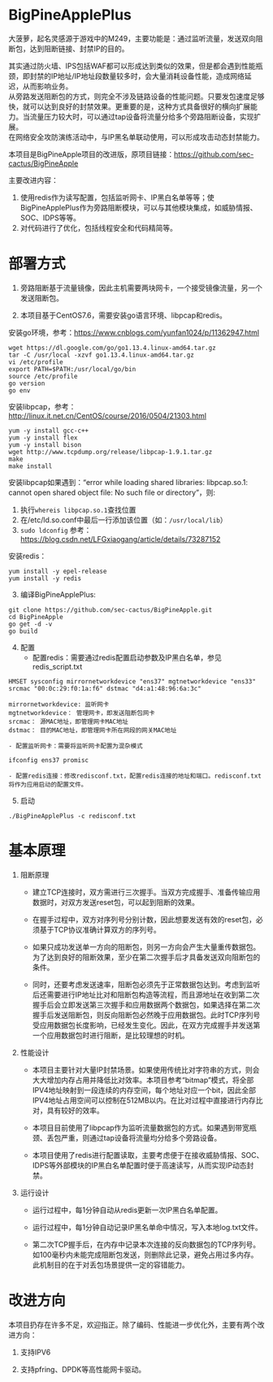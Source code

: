 # BigPineApplePlus
大菠萝，起名灵感源于游戏中的M249，主要功能是：通过监听流量，发送双向阻断包，达到阻断链接、封禁IP的目的。

其实通过防火墙、IPS包括WAF都可以形成达到类似的效果，但是都会遇到性能瓶颈，即封禁的IP地址/IP地址段数量较多时，会大量消耗设备性能，造成网络延迟，从而影响业务。</br>
从旁路发送阻断包的方式，则完全不涉及链路设备的性能问题。只要发包速度足够快，就可以达到良好的封禁效果。更重要的是，这种方式具备很好的横向扩展能力。当流量压力较大时，可以通过tap设备将流量分给多个旁路阻断设备，实现扩展。</br>
在网络安全攻防演练活动中，与IP黑名单联动使用，可以形成攻击动态封禁能力。

本项目是BigPineApple项目的改进版，原项目链接：https://github.com/sec-cactus/BigPineApple

主要改进内容：

1. 使用redis作为读写配置，包括监听网卡、IP黑白名单等等；使BigPineApplePlus作为旁路阻断模块，可以与其他模块集成，如威胁情报、SOC、IDPS等等。
2. 对代码进行了优化，包括线程安全和代码精简等。

# 部署方式

1. 旁路阻断基于流量镜像，因此主机需要两块网卡，一个接受镜像流量，另一个发送阻断包。

2. 本项目基于CentOS7.6，需要安装go语言环境、libpcap和redis。

安装go环境，参考：https://www.cnblogs.com/yunfan1024/p/11362947.html
```
wget https://dl.google.com/go/go1.13.4.linux-amd64.tar.gz
tar -C /usr/local -xzvf go1.13.4.linux-amd64.tar.gz 
vi /etc/profile
export PATH=$PATH:/usr/local/go/bin
source /etc/profile
go version
go env
```

安装libpcap，参考：http://linux.it.net.cn/CentOS/course/2016/0504/21303.html
```
yum -y install gcc-c++
yum -y install flex 
yum -y install bison
wget http://www.tcpdump.org/release/libpcap-1.9.1.tar.gz
make
make install
```
安装libpcap如果遇到：“error while loading shared libraries: libpcap.so.1: cannot open shared object file: No such file or directory”，则:
1. 执行`whereis libpcap.so.1`查找位置
2. 在/etc/ld.so.conf中最后一行添加该位置（如：`/usr/local/lib`）
3. `sudo ldconfig`
参考：https://blog.csdn.net/LFGxiaogang/article/details/73287152

安装redis：
```
yum install -y epel-release
yum install -y redis
```

3. 编译BigPineApplePlus:
```
git clone https://github.com/sec-cactus/BigPineApple.git
cd BigPineApple
go get -d -v
go build
```

4. 配置
    - 配置redis：需要通过redis配置启动参数及IP黑白名单，参见redis_script.txt

`HMSET sysconfig mirrornetworkdevice "ens37" mgtnetworkdevice "ens33" srcmac "00:0c:29:f0:1a:f6" dstmac "d4:a1:48:96:6a:3c" `

```
mirrornetworkdevice: 监听网卡
mgtnetworkdevice： 管理网卡，即发送阻断包网卡
srcmac： 源MAC地址，即管理网卡MAC地址
dstmac： 目的MAC地址，即管理网卡所在网段的网关MAC地址
```
    - 配置监听网卡：需要将监听网卡配置为混杂模式

`ifconfig ens37 promisc`

    - 配置redis连接：修改redisconf.txt，配置redis连接的地址和端口。redisconf.txt将作为应用启动的配置文件。

5. 启动

`./BigPineApplePlus -c redisconf.txt`

# 基本原理

1. 阻断原理

    - 建立TCP连接时，双方需进行三次握手。当双方完成握手、准备传输应用数据时，对双方发送reset包，可以起到阻断的效果。

    - 在握手过程中，双方对序列号分别计数，因此想要发送有效的reset包，必须基于TCP协议准确计算双方的序列号。

    - 如果只成功发送单一方向的阻断包，则另一方向会产生大量重传数据包。为了达到良好的阻断效果，至少在第二次握手后才具备发送双向阻断包的条件。

    - 同时，还要考虑发送速率，阻断包必须先于正常数据包达到。考虑到监听后还需要进行IP地址比对和阻断包构造等流程，而且源地址在收到第二次握手后会立即发送第三次握手和应用数据两个数据包，如果选择在第二次握手后发送阻断包，则反向阻断包必然晚于应用数据包。此时TCP序列号受应用数据包长度影响，已经发生变化。因此，在双方完成握手并发送第一个应用数据包时进行阻断，是比较理想的时机。

2. 性能设计

    - 本项目主要针对大量IP封禁场景。如果使用传统比对字符串的方式，则会大大增加内存占用并降低比对效率。本项目参考“bitmap”模式，将全部IPV4地址映射到一段连续的内存空间，每个地址对应一个bit，因此全部IPV4地址占用空间可以控制在512MB以内。在比对过程中直接进行内存比对，具有较好的效率。

    - 本项目目前使用了libpcap作为监听流量数据包的方式。如果遇到带宽瓶颈、丢包严重，则通过tap设备将流量均分给多个旁路设备。

    - 本项目使用了redis进行配置读取，主要考虑便于在接收威胁情报、SOC、IDPS等外部模块的IP黑白名单配置时便于高速读写，从而实现IP动态封禁。

3. 运行设计

    - 运行过程中，每1分钟自动从redis更新一次IP黑白名单配置。

    - 运行过程中，每1分钟自动记录IP黑名单命中情况，写入本地log.txt文件。

    - 第二次TCP握手后，在内存中记录本次连接的反向数据包的TCP序列号。如100毫秒内未能完成阻断包发送，则删除此记录，避免占用过多内存。此机制目的在于对丢包场景提供一定的容错能力。

# 改进方向

本项目扔存在许多不足，欢迎指正。除了编码、性能进一步优化外，主要有两个改进方向：

1. 支持IPV6

2. 支持pfring、DPDK等高性能网卡驱动。



